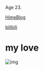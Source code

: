 Age 23.

[HimeBlog](https://princessdreamland.design)

[bilibili](https://space.bilibili.com/2256304/dynamic)

# my love

![img]([http://47.106.183.112/Img/221028-01/yoimiya01.jpg])


